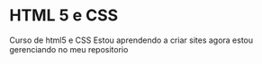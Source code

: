 # HTML 5 e CSS
 Curso de html5 e CSS
Estou aprendendo a criar sites agora estou gerenciando no meu repositorio 